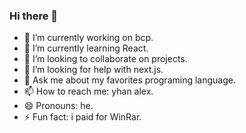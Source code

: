 ### Hi there 👋

- 🔭 I’m currently working on bcp.
- 🌱 I’m currently learning React.
- 👯 I’m looking to collaborate on projects.
- 🤔 I’m looking for help with next.js.
- 💬 Ask me about my favorites programing language.
- 📫 How to reach me: yhan alex.
- 😄 Pronouns: he.
- ⚡ Fun fact: i paid for WinRar.

